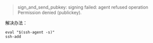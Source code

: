 
> sign_and_send_pubkey: signing failed: agent refused operation Permission denied (publickey).

解决办法：

    eval "$(ssh-agent -s)"
    ssh-add
